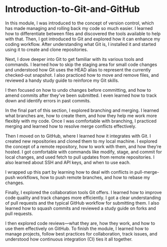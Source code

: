# Introduction-to-Git-and-GitHub

In this module, I was introduced to the concept of version control, which has made managing and rolling back my code so much easier. I learned how to differentiate between files and discovered the tools available to help with that. Then, I got introduced to Git and explored how it can enhance my coding workflow. After understanding what Git is, I installed it and started using it to create and clone repositories.

Next, I dove deeper into Git to get familiar with its various tools and commands. I learned how to skip the staging area for small code changes and understood how Git uses the HEAD alias to represent the currently checked-out snapshot. I also practiced how to move and remove files, and reviewed a handy study guide to reinforce my Git skills.

I then focused on how to undo changes before committing, and how to amend commits after they've been submitted. I even learned how to track down and identify errors in past commits.

In the final part of this section, I explored branching and merging. I learned what branches are, how to create them, and how they help me work more flexibly with my code. Once I was comfortable with branching, I practiced merging and learned how to resolve merge conflicts effectively.

Then I moved on to GitHub, where I learned how it integrates with Git. I created new repositories and cloned them to my local machine. I explored the concept of a remote repository, how to work with them, and how they’re hosted. I got comfortable with commands like modify, stage, and commit for local changes, and used fetch to pull updates from remote repositories. I also learned about SSH and API keys, and when to use each.

I wrapped up this part by learning how to deal with conflicts in pull-merge-push workflows, how to push remote branches, and how to rebase my changes.

Finally, I explored the collaboration tools Git offers. I learned how to improve code quality and track changes more efficiently. I got a clear understanding of pull requests and the typical GitHub workflow for submitting them. I also learned how to squash commits and reviewed a study guide on forks and pull requests.

I then explored code reviews—what they are, how they work, and how to use them effectively on GitHub. To finish the module, I learned how to manage projects, follow best practices for collaboration, track issues, and understood how continuous integration (CI) ties it all together.

